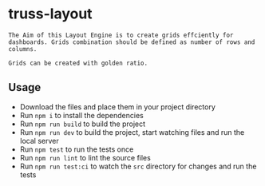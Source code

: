 # truss-layout

    The Aim of this Layout Engine is to create grids effciently for dashboards. Grids combination should be defined as number of rows and columns. 

    Grids can be created with golden ratio.

## Usage

* Download the files and place them in your project directory
* Run `npm i` to install the dependencies
* Run `npm run build` to build the project
* Run `npm run dev` to build the project, start watching files and run the local server
* Run `npm test` to run the tests once
* Run `npm run lint` to lint the source files
* Run `npm run test:ci` to watch the `src` directory for changes and run the tests
